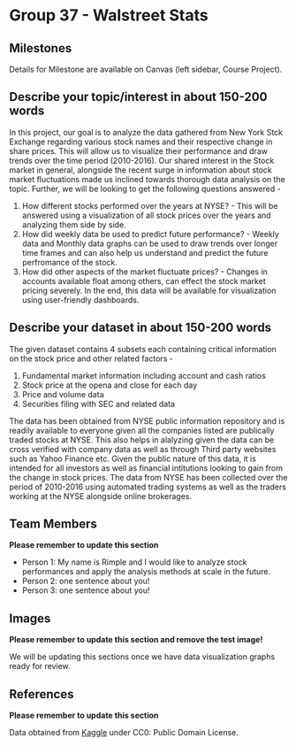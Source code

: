 # Group 37 - Walstreet Stats

## Milestones

Details for Milestone are available on Canvas (left sidebar, Course Project).

## Describe your topic/interest in about 150-200 words

In this project, our goal is to analyze the data gathered from New York Stck Exchange regarding various stock names and their respective change in share prices. This will allow us to visualize their performance and draw trends over the time period (2010-2016). Our shared interest in the Stock market in general, alongside the recent surge in information about stock market fluctuations made us inclined towards thorough data analysis on the topic. Further, we will be looking to get the following questions answered -
1. How different stocks performed over the years at NYSE? - This will be answered using a visualization of all stock prices over the years and analyzing them side by side.
1. How did weekly data be used to predict future performance? - Weekly data and Monthly data graphs can be used to draw trends over longer time frames and can also help us understand and predict the future perfromance of the stock.
1. How did other aspects of the market fluctuate prices? - Changes in accounts available float among others, can effect the stock market pricing severely.
In the end, this data will be available for visualization using user-friendly dashboards.

## Describe your dataset in about 150-200 words

The given dataset contains 4 subsets each containing critical information on the stock price and other related factors -
1. Fundamental market information including account and cash ratios
1. Stock price at the opena and close for each day
1. Price and volume data
1. Securities filing with SEC and related data

The data has been obtained from NYSE public information repository and is readily available to everyone given all the companies listed are publically traded stocks at NYSE. This also helps in alalyzing given the data can be cross verified with company data as well as through Third party websites such as Yahoo Finance etc.
Given the public nature of this data, it is intended for all investors as well as financial intitutions looking to gain from the change in stock prices. The data from NYSE has been collected over the period of 2010-2016 using automated trading systems as well as the traders working at the NYSE alongside online brokerages.

## Team Members

**Please remember to update this section**

- Person 1: My name is Rimple and I would like to analyze stock performances and apply the analysis methods at scale in the future.
- Person 2: one sentence about you!
- Person 3: one sentence about you!

## Images

**Please remember to update this section and remove the test image!**

We will be updating this sections once we have data visualization graphs ready for review.

## References

**Please remember to update this section**

Data obtained from [Kaggle](https://www.kaggle.com/datasets/dgawlik/nyse?select=securities.csv) under CC0: Public Domain License.